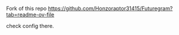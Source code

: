 Fork of this repo https://github.com/Honzoraptor31415/Futuregram?tab=readme-ov-file

check config there.

